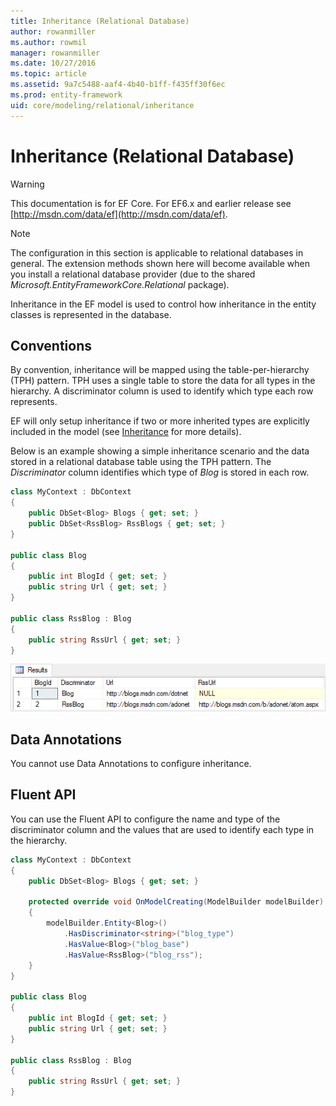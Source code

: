 ```yaml
---
title: Inheritance (Relational Database)
author: rowanmiller
ms.author: rowmil
manager: rowanmiller
ms.date: 10/27/2016
ms.topic: article
ms.assetid: 9a7c5488-aaf4-4b40-b1ff-f435ff30f6ec
ms.prod: entity-framework
uid: core/modeling/relational/inheritance
---
```

# Inheritance (Relational Database)

> [!WARNING]
> This documentation is for EF Core. For EF6.x and earlier release see [http://msdn.com/data/ef](http://msdn.com/data/ef).

> [!NOTE]
> The configuration in this section is applicable to relational databases in general. The extension methods shown here will become available when you install a relational database provider (due to the shared *Microsoft.EntityFrameworkCore.Relational* package).

Inheritance in the EF model is used to control how inheritance in the entity classes is represented in the database.

## Conventions

By convention, inheritance will be mapped using the table-per-hierarchy (TPH) pattern. TPH uses a single table to store the data for all types in the hierarchy. A discriminator column is used to identify which type each row represents.

EF will only setup inheritance if two or more inherited types are explicitly included in the model (see [Inheritance](../inheritance.md) for more details).

Below is an example showing a simple inheritance scenario and the data stored in a relational database table using the TPH pattern. The *Discriminator* column identifies which type of *Blog* is stored in each row.

<!-- [!code-csharp[Main](samples/core/relational/Modeling/Conventions/Samples/InheritanceDbSets.cs)] -->
````csharp
class MyContext : DbContext
{
    public DbSet<Blog> Blogs { get; set; }
    public DbSet<RssBlog> RssBlogs { get; set; }
}

public class Blog
{
    public int BlogId { get; set; }
    public string Url { get; set; }
}

public class RssBlog : Blog
{
    public string RssUrl { get; set; }
}
````

![image](_static/inheritance-tph-data.png)

## Data Annotations

You cannot use Data Annotations to configure inheritance.

## Fluent API

You can use the Fluent API to configure the name and type of the discriminator column and the values that are used to identify each type in the hierarchy.

<!-- [!code-csharp[Main](samples/core/relational/Modeling/FluentAPI/Samples/InheritanceTPHDiscriminator.cs?highlight=7,8,9,10)] -->
````csharp
class MyContext : DbContext
{
    public DbSet<Blog> Blogs { get; set; }

    protected override void OnModelCreating(ModelBuilder modelBuilder)
    {
        modelBuilder.Entity<Blog>()
            .HasDiscriminator<string>("blog_type")
            .HasValue<Blog>("blog_base")
            .HasValue<RssBlog>("blog_rss");
    }
}

public class Blog
{
    public int BlogId { get; set; }
    public string Url { get; set; }
}

public class RssBlog : Blog
{
    public string RssUrl { get; set; }
}
````
